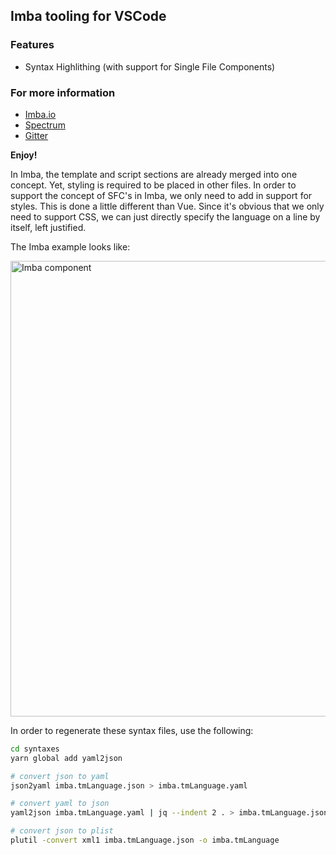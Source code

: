 ## Imba tooling for VSCode
###

### Features
- Syntax Highlithing (with support for Single File Components)

### For more information

* [Imba.io](https://imba.io)
* [Spectrum](https://spectrum.chat/imba)
* [Gitter](https://gitter.im/imba/lobby)

**Enjoy!**

In Imba, the template and script sections are already merged into one
concept. Yet, styling is required to be placed in other files. In order to support the concept of SFC's in Imba, we only need to add in support for styles. This is done a little different than Vue. Since it's obvious that
we only need to support CSS, we can just directly specify the language on a line by itself, left justified. 

The Imba example looks like:

<img width="729" alt="Imba component" src="https://user-images.githubusercontent.com/142875/52330289-59dbb800-29b2-11e9-9fb0-a81e9591c9d1.png">

In order to regenerate these syntax files, use the following:

```bash
cd syntaxes
yarn global add yaml2json

# convert json to yaml
json2yaml imba.tmLanguage.json > imba.tmLanguage.yaml

# convert yaml to json
yaml2json imba.tmLanguage.yaml | jq --indent 2 . > imba.tmLanguage.json

# convert json to plist
plutil -convert xml1 imba.tmLanguage.json -o imba.tmLanguage
```
